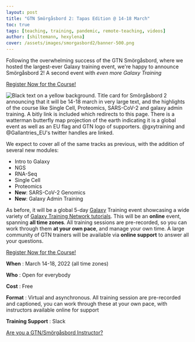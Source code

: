 ```yaml
---
layout: post
title: "GTN Smörgåsbord 2: Tapas Edition @ 14-18 March"
toc: true
tags: [teaching, training, pandemic, remote-teaching, videos]
author: [shiltemann, hexylena]
cover: /assets/images/smorgasbord2/banner-500.png
---
```


Following the overwhelming success of the GTN Smörgåsbord, where we hosted the largest-ever Galaxy training event, we're happy to announce Smörgåsbord 2! A second event with *even more Galaxy Training*

<a class="btn btn-primary" href="https://forms.gle/ncFNjKXYHi7AbwnP8">
	Register Now for the Course!
</a>

<img srcset="/assets/images/smorgasbord2/banner-500.png 0.5x,
             /assets/images/smorgasbord2/banner-1kx.png 1x,
             /assets/images/smorgasbord2/banner.png 2x"
     src="/assets/images/smorgasbord2/banner.png"
	 width=920 height=644
     alt="Black text on a yellow background. Title card for Smörgåsbord 2 announcing that it will be 14-18 march in very large text, and the highlights of the course like Single Cell, Proteomics, SARS-CoV-2 and galaxy admin training. A bitly link is included which redirects to this page. There is a watterman butterfly map projection of the earth indicating it is a global event as well as an EU flag and GTN logo of supporters. @gxytraining and @Gallantries_EU's twitter handles are linked.">

We expect to cover all of the same tracks as previous, with the addition of several new modules:

- Intro to Galaxy
- NGS
- RNA-Seq
- Single Cell
- Proteomics
- **New**: SARS-CoV-2 Genomics
- **New**: Galaxy Admin Training

As before, it will be a global 5-day [Galaxy](https://galaxyproject.org/) Training event showcasing a wide variety of [Galaxy Training Network tutorials](https://training.galaxyproject.org/). This will be an **online** event, spanning **all time zones**. All training sessions are pre-recorded, so you can work through them **at your own pace**, and manage your own time. A large community of GTN trainers will be available via **online support** to answer all your questions.

<a class="btn btn-primary" href="https://forms.gle/ncFNjKXYHi7AbwnP8">
	Register Now for the Course!
</a>

**When**
:  March 14-18, 2022 (all time zones)

**Who**
:  Open for everybody

**Cost**
:  Free

**Format**
:  Virtual and asynchronous. All training session are pre-recorded and captioned, you can work through these at your own pace, with instructors available online for support

**Training Support**
:  Slack

<a class="btn btn-info" href="https://lists.galaxyproject.org/lists/smorgasbord2022-instructors.lists.galaxyproject.org/">
	Are you a GTN/Smörgåsbord Instructor?
</a>
